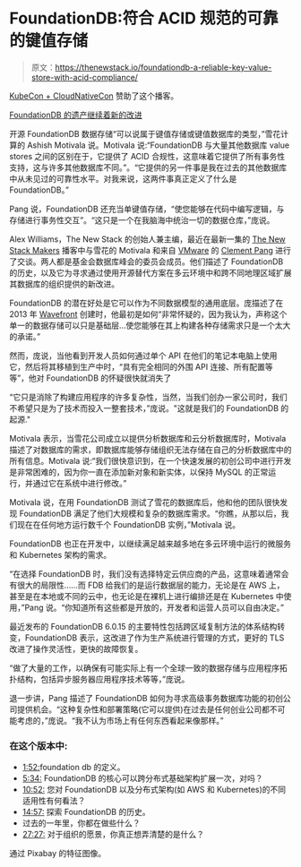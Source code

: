 # FoundationDB:符合 ACID 规范的可靠的键值存储

> 原文：<https://thenewstack.io/foundationdb-a-reliable-key-value-store-with-acid-compliance/>

[KubeCon + CloudNativeCon](https://www.cncf.io/kubecon-cloudnativecon-events/) 赞助了这个播客。

[FoundationDB 的遗产继续着新的改进](https://thenewstack.simplecast.com/episodes/foundationdbs-legacy-continues-with-new-improvements)

开源 FoundationDB 数据存储“可以说属于键值存储或键值数据库的类型，”雪花计算的 Ashish Motivala 说。Motivala 说:“FoundationDB 与大量其他数据库 value stores 之间的区别在于，它提供了 ACID 合规性，这意味着它提供了所有事务性支持，这与许多其他数据库不同。”。“它提供的另一件事是我在过去的其他数据库中从未见过的可靠性水平。对我来说，这两件事真正定义了什么是 FoundationDB。”

Pang 说，FoundationDB 还充当单键值存储，“使您能够在代码中编写逻辑，与存储进行事务性交互”。“这只是一个在我脑海中统治一切的数据仓库，”庞说。

Alex Williams，The New Stack 的创始人兼主编，最近在最新一集的 [The New Stack Makers](https://thenewstack.io/podcasts/makers) 播客中与雪花的 Motivala 和来自 [VMware](https://www.vmware.com/) 的 [Clement Pang](https://www.linkedin.com/in/clementpang) 进行了交谈。两人都是基金会数据库峰会的委员会成员。他们描述了 FoundationDB 的历史，以及它为寻求通过使用开源替代方案在多云环境中和跨不同地理区域扩展其数据库的组织提供的新改进。

FoundationDB 的潜在好处是它可以作为不同数据模型的通用底层。庞描述了在 2013 年 [Wavefront](https://www.wavefront.com/) 创建时，他最初是如何“非常怀疑的，因为我认为，声称这个单一的数据存储可以只是基础层…使您能够在其上构建各种存储需求只是一个太大的承诺。”

然而，庞说，当他看到开发人员如何通过单个 API 在他们的笔记本电脑上使用它，然后将其移植到生产中时，“具有完全相同的外围 API 连接、所有配置等等”，他对 FoundationDB 的怀疑很快就消失了

“它只是消除了构建应用程序的许多复杂性，当然，当我们创办一家公司时，我们不希望只是为了技术而投入一整套技术，”庞说。"这就是我们的 FoundationDB 的起源."

Motivala 表示，当雪花公司成立以提供分析数据库和云分析数据库时，Motivala 描述了对数据库的需求，即数据库能够存储组织无法存储在自己的分析数据库中的所有信息。Motivala 说:“我们很快意识到，在一个快速发展的初创公司中进行开发是非常困难的，因为你一直在添加新对象和新实体，以保持 MySQL 的正常运行，并通过它在系统中进行修改。”

Motivala 说，在用 FoundationDB 测试了雪花的数据库后，他和他的团队很快发现 FoundationDB 满足了他们大规模和复杂的数据库需求。“你瞧，从那以后，我们现在在任何地方运行数千个 FoundationDB 实例，”Motivala 说。

FoundationDB 也正在开发中，以继续满足越来越多地在多云环境中运行的微服务和 Kubernetes 架构的需求。

“在选择 FoundationDB 时，我们没有选择特定云供应商的产品，这意味着通常会有很大的局限性……而 FDB 给我们的是运行数据层的能力，无论是在 AWS 上，甚至是在本地或不同的云中，也无论是在裸机上进行编排还是在 Kubernetes 中使用，”Pang 说。“你知道所有这些都是开放的，开发者和运营人员可以自由决定。”

最近发布的 FoundationDB 6.0.15 的主要特性包括跨区域复制方法的体系结构转变，FoundationDB 表示，这改进了作为生产系统进行管理的方式，更好的 TLS 改进了操作灵活性，更快的故障恢复。

“做了大量的工作，以确保有可能实际上有一个全球一致的数据存储与应用程序拓扑结构，包括异步服务器应用程序技术等等，”庞说。

退一步讲，Pang 描述了 FoundationDB 如何为寻求高级事务数据库功能的初创公司提供机会。“这种复杂性和部署策略(它可以提供)在过去是任何创业公司都不可能考虑的，”庞说。“我不认为市场上有任何东西看起来像那样。”

### 在这个版本中:

*   [1:52:](https://thenewstack.simplecast.com/episodes/foundationdbs-legacy-continues-with-new-improvements?t=1:52)foundation db 的定义。
*   [5:34:](https://thenewstack.simplecast.com/episodes/foundationdbs-legacy-continues-with-new-improvements?t=5:34) FoundationDB 的核心可以跨分布式基础架构扩展一次，对吗？
*   [10:52:](https://thenewstack.simplecast.com/episodes/foundationdbs-legacy-continues-with-new-improvements?t=10:52) 您对 FoundationDB 以及分布式架构(如 AWS 和 Kubernetes)的不同适用性有何看法？
*   [14:57:](https://thenewstack.simplecast.com/episodes/foundationdbs-legacy-continues-with-new-improvements?t=14:57) 探索 FoundationDB 的历史。
*   过去的一年里，你都在做些什么？
*   [27:27:](https://thenewstack.simplecast.com/episodes/foundationdbs-legacy-continues-with-new-improvements?t=27:27) 对于组织的愿景，你真正想弄清楚的是什么？

通过 Pixabay 的特征图像。

<svg xmlns:xlink="http://www.w3.org/1999/xlink" viewBox="0 0 68 31" version="1.1"><title>Group</title> <desc>Created with Sketch.</desc></svg>